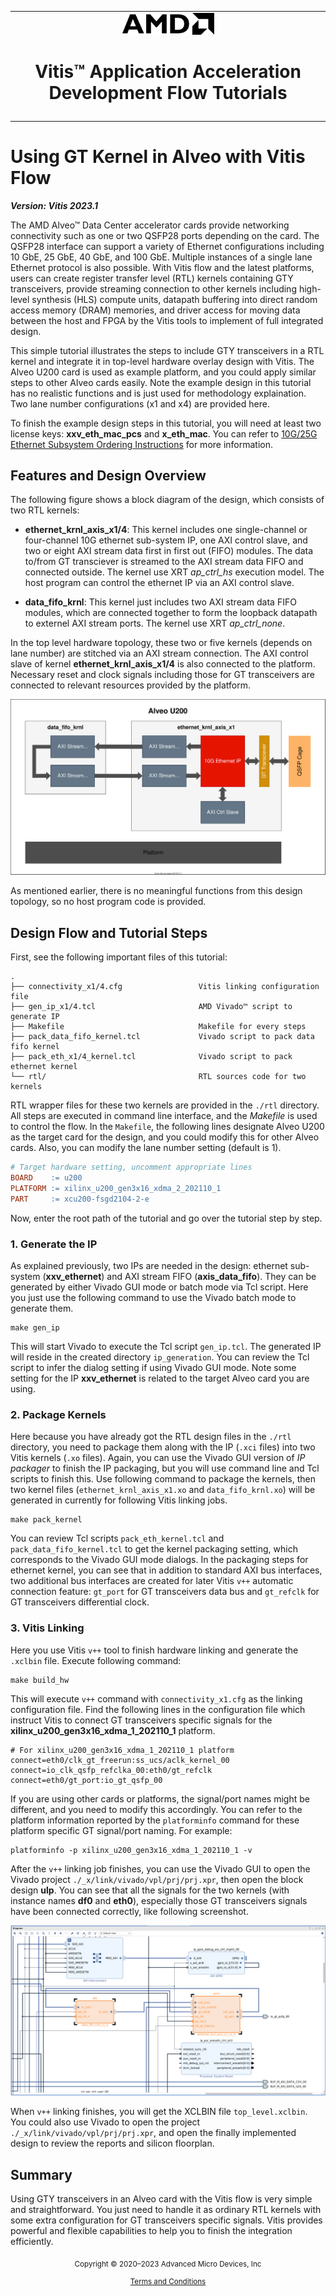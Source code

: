 ﻿<table class="sphinxhide" width="100%">
 <tr>
   <td align="center"><img src="https://raw.githubusercontent.com/Xilinx/Image-Collateral/main/xilinx-logo.png" width="30%"/><h1>Vitis™ Application Acceleration Development Flow Tutorials</h1>
   </td>
 </tr>
 <tr>
 <td>
 </td>
 </tr>
</table>

# Using GT Kernel in Alveo with Vitis Flow

***Version: Vitis 2023.1***

The AMD Alveo™ Data Center accelerator cards provide networking connectivity such as one or two QSFP28 ports depending on the card. The QSFP28 interface can support a variety of Ethernet configurations including 10 GbE, 25 GbE, 40 GbE, and 100 GbE. Multiple instances of a single lane Ethernet protocol is also possible. With Vitis flow and the latest platforms, users can create register transfer level (RTL) kernels containing GTY transceivers, provide streaming connection to other kernels including high-level synthesis (HLS) compute units, datapath buffering into direct random access memory (DRAM) memories, and driver access for moving data between the host and FPGA by the Vitis tools to implement of full integrated design.

This simple tutorial illustrates the steps to include GTY transceivers in a RTL kernel and integrate it in top-level hardware overlay design with Vitis. The Alveo U200 card is used as example platform, and you could apply similar steps to other Alveo cards easily. Note the example design in this tutorial has no realistic functions and is just used for methodology explaination. Two lane number configurations (x1 and x4) are provided here.

To finish the example design steps in this tutorial, you will need at least two license keys: **xxv_eth_mac_pcs** and **x_eth_mac**. You can refer to [10G/25G Ethernet Subsystem Ordering Instructions](https://www.xilinx.com/products/intellectual-property/ef-di-25gemac/ef-di-25gemac-order.html) for more information.

## Features and Design Overview

The following figure shows a block diagram of the design, which consists of two RTL kernels:

* **ethernet_krnl_axis_x1/4**: This kernel includes one single-channel or four-channel 10G ethernet sub-system IP, one AXI control slave, and two or eight AXI stream data first in first out (FIFO) modules. The data to/from GT transciever is streamed to the AXI stream data FIFO and connected outside. The kernel use XRT *ap_ctrl_hs* execution model. The host program can control the ethernet IP via an AXI control slave.

* **data_fifo_krnl**: This kernel just includes two AXI stream data FIFO modules, which are connected together to form the loopback datapath to externel AXI stream ports. The kernel use XRT *ap_ctrl_none*.

In the top level hardware topology, these two or five kernels (depends on lane number) are stitched via an AXI stream connection. The AXI control slave of kernel **ethernet_krnl_axis_x1/4** is also connected to the platform. Necessary reset and clock signals including those for GT transceivers are connected to relevant resources provided by the platform.

![Blocks](./images/diagram.svg)

As mentioned earlier, there is no meaningful functions from this design topology, so no host program code is provided.

## Design Flow and Tutorial Steps

First, see the following important files of this tutorial:

~~~
.
├── connectivity_x1/4.cfg                 Vitis linking configuration file
├── gen_ip_x1/4.tcl                       AMD Vivado™ script to generate IP                     
├── Makefile                              Makefile for every steps
├── pack_data_fifo_kernel.tcl             Vivado script to pack data fifo kernel
├── pack_eth_x1/4_kernel.tcl              Vivado script to pack ethernet kernel
└── rtl/                                  RTL sources code for two kernels
~~~

RTL wrapper files for these two kernels are provided in the `./rtl` directory. All steps are executed in command line interface, and the *Makefile* is used to control the flow. In the `Makefile`, the following lines designate Alveo U200 as the target card for the design, and you could modify this for other Alveo cards. Also, you can modify the lane number setting (default is 1).

~~~Makefile
# Target hardware setting, uncomment appropriate lines
BOARD    := u200
PLATFORM := xilinx_u200_gen3x16_xdma_2_202110_1
PART     := xcu200-fsgd2104-2-e
~~~

Now, enter the root path of the tutorial and go over the tutorial step by step.

### 1. Generate the IP

As explained previously, two IPs are needed in the design: ethernet sub-system (**xxv_ethernet**) and AXI stream FIFO (**axis_data_fifo**). They can be generated by either Vivado GUI mode or batch mode via Tcl script. Here you just use the following command to use the Vivado batch mode to generate them.

~~~
make gen_ip
~~~

This will start Vivado to execute the Tcl script `gen_ip.tcl`. The generated IP will reside in the created directory `ip_generation`. You can review the Tcl script to infer the dialog setting if using Vivado GUI mode. Note some setting for the IP **xxv_ethernet** is related to the target Alveo card you are using.

### 2. Package Kernels

Here because you have already got the RTL design files in the `./rtl` directory, you need to package them along with the IP (`.xci` files) into two Vitis kernels (`.xo` files). Again, you can use the Vivado GUI version of *IP packager* to finish the IP packaging, but you will use command line and Tcl scripts to finish this. Use following command to package the kernels, then two kernel files (`ethernet_krnl_axis_x1.xo` and `data_fifo_krnl.xo`) will be generated in currently for following Vitis linking jobs.

~~~
make pack_kernel
~~~

You can review Tcl scripts `pack_eth_kernel.tcl` and `pack_data_fifo_kernel.tcl` to get the kernel packaging setting, which corresponds to the Vivado GUI mode dialogs. In the packaging steps for ethernet kernel, you can see that in addition to standard AXI bus interfaces, two additional bus interfaces are created for later Vitis `v++` automatic connection feature: `gt_port` for GT transceivers data bus and `gt_refclk` for GT transceivers differential clock.

### 3. Vitis Linking

Here you use Vitis `v++` tool to finish hardware linking and generate the `.xclbin` file. Execute following command:

~~~
make build_hw
~~~

This will execute `v++` command with `connectivity_x1.cfg` as the linking configuration file. Find the following lines in the configuration file which instruct Vitis to connect GT transceivers specific signals for the **xilinx_u200_gen3x16_xdma_1_202110_1** platform.

~~~
# For xilinx_u200_gen3x16_xdma_1_202110_1 platform
connect=eth0/clk_gt_freerun:ss_ucs/aclk_kernel_00
connect=io_clk_qsfp_refclka_00:eth0/gt_refclk
connect=eth0/gt_port:io_gt_qsfp_00
~~~

If you are using other cards or platforms, the signal/port names might be different, and you need to modify this accordingly. You can refer to the platform information reported by the  `platforminfo` command for these platform specific GT signal/port naming. For example:

~~~
platforminfo -p xilinx_u200_gen3x16_xdma_1_202110_1 -v
~~~

After the `v++` linking job finishes, you can use the Vivado GUI to open the Vivado project `./_x/link/vivado/vpl/prj/prj.xpr`, then open the block design **ulp**. You can see that all the signals for the two kernels (with instance names **df0** and **eth0**), especially those GT transceivers signals have been connected correctly, like following screenshot.

![Blocks](./images/kernel_connection.png)

When `v++` linking finishes, you will get the XCLBIN file `top_level.xclbin`. You could also use Vivado to open the project `./_x/link/vivado/vpl/prj/prj.xpr`, and open the finally implemented design to review the reports and silicon floorplan.

## Summary

Using GTY transceivers in an Alveo card with the Vitis flow is very simple and straightforward. You just need to handle it as ordinary RTL kernels with some extra configuration for GT transceivers specific signals. Vitis provides powerful and flexible capabilities to help you to finish the integration efficiently.

<p class="sphinxhide" align="center"><sub>Copyright © 2020–2023 Advanced Micro Devices, Inc</sub></p>

<p class="sphinxhide" align="center"><sup><a href="https://www.amd.com/en/corporate/copyright">Terms and Conditions</a></sup></p>

